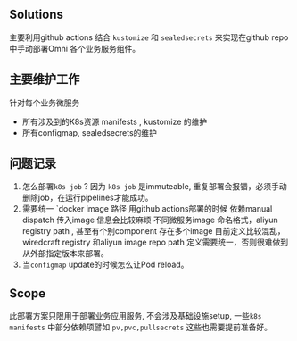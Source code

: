 
## Solutions

主要利用github actions 结合 `kustomize` 和 `sealedsecrets` 来实现在github repo 中手动部署Omni 各个业务服务组件。

## 主要维护工作

针对每个业务微服务

- 所有涉及到的K8s资源 manifests , kustomize 的维护
- 所有configmap, sealedsecrets的维护

## 问题记录

1. 怎么部署`k8s job` ?
 因为 `k8s job` 是immuteable, 重复部署会报错，必须手动删除job，在运行pipelines才能成功。
 2. 需要统一 `docker image  路径
  用github actions部署的时候 依赖manual dispatch 传入image 信息会比较麻烦
  不同微服务image 命名格式，aliyun registry path , 甚至有个别component 存在多个image
  目前定义比较混乱，wiredcraft registry 和aliyun image repo path 定义需要统一，否则很难做到从外部指定版本来部署。
3. 当`configmap` update的时候怎么让Pod reload。


## Scope

此部署方案只限用于部署业务应用服务, 不会涉及基础设施setup, 一些`k8s manifests` 中部分依赖项譬如  `pv,pvc,pullsecrets`  这些也需要提前准备好。